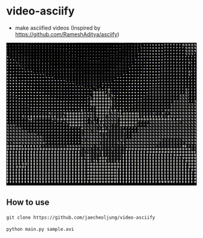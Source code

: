 # video-asciify


- make asciified videos (Inspired by https://github.com/RameshAditya/asciify)


<p><img src='asciified-sample.gif'></p>



## How to use

`git clone https://github.com/jaecheoljung/video-asciify`


`python main.py sample.avi`
